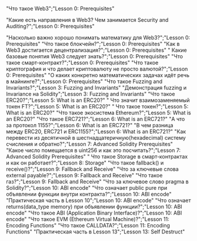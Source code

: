 "Что такое Web3";"Lesson 0: Prerequisites"

"Какие есть направления в Web3? Чем занимается Security and Auditing?";"Lesson 0: Prerequisites"

"Насколько важно хорошо понимать математику для Web3?";"Lesson 0: Prerequisites"
"Что такое блокчейн?";"Lesson 0: Prerequisites"
"Как в Web3 достигается децентрализация?";"Lesson 0: Prerequisites"
" Какие базовые понятия Web3 следует знать?";"Lesson 0: Prerequisites"
"Что такое смарт-контракт?";"Lesson 0: Prerequisites"
"Что такое криптография и что делает криптовалюту не просто валютой?";"Lesson 0: Prerequisites"
"О каких конкретно математических задачах идёт речь в майнинге?";"Lesson 0: Prerequisites"
"Что такое Fuzzing and Invariants?";"Lesson 3: Fuzzing and Invariants"
"Демонстрация fuzzing и Invariance на Solidity";"Lesson 3: Fuzzing and Invariants"
"Что такое ERC20?";"Lesson 5: What is an ERC20?"
" Что значит взаимозаменяемый токен FT?";"Lesson 5: What is an ERC20?"
" Что такое токен?";"Lesson 5: What is an ERC20?"
"Что такое экосистема Ethereum?";"Lesson 5: What is an ERC20?"
"Что такое ERC721?";"Lesson 6: What is an ERC721?"
"А что за протокол 1155?";"Lesson 6: What is an ERC721?"
"В чем разница между ERC20, ERC721 и ERC1155?";"Lesson 6: What is an ERC721?"
"Как перевести из десятичной в шестнадцатеричную(hexadecimal) систему счисления и обратно?";"Lesson 7: Advanced Solidity Prerequisites"
"Какое число помещается в uint256 и как это посчитать?";"Lesson 7: Advanced Solidity Prerequisites"
" Что такое Storage в смарт-контрактах и как он работает?";"Lesson 8: Storage"
"Что такое fallback() и receive()?";"Lesson 9: Fallback and Receive"
"Что за ключевые слова external payable?";"Lesson 9: Fallback and Receive"
"Что такое газ?";"Lesson 9: Fallback and Receive"
"Что за ключевое слово pragma в Solidity?";"Lesson 10: ABI encode"
"Что означает public pure при объявлении функции внутри контракта?";"Lesson 10: ABI encode"
"Практическая часть в Lesson 10";"Lesson 10: ABI encode"
"Что означает returns(data_type memory) при объявлении функции?";"Lesson 10: ABI encode"
"Что такое ABI (Application Binary Interface)?";"Lesson 10: ABI encode"
"Что такое EVM (Ethereum Virtual Machine)?";"Lesson 11: Encoding Functions"
"Что такое CALLDATA?";"Lesson 11: Encoding Functions"
"Практическая часть в Lesson 13";"Lesson 13: Self Destruct"
